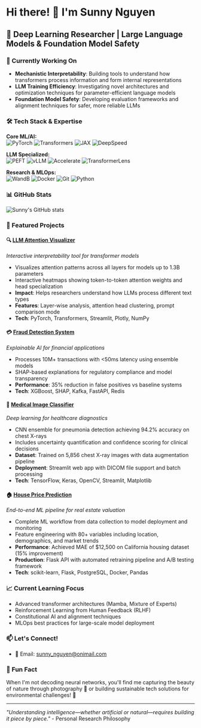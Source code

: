 # Hi there! 👋 I'm Sunny Nguyen

## 🚀 Deep Learning Researcher | Large Language Models & Foundation Model Safety

### 🔭 Currently Working On
- **Mechanistic Interpretability**: Building tools to understand how transformers process information and form internal representations
- **LLM Training Efficiency**: Investigating novel architectures and optimization techniques for parameter-efficient language models
- **Foundation Model Safety**: Developing evaluation frameworks and alignment techniques for safer, more reliable LLMs

### 🛠️ Tech Stack & Expertise
**Core ML/AI:**  
![PyTorch](https://img.shields.io/badge/-PyTorch-EE4C2C?style=flat-square&logo=pytorch&logoColor=white)
![Transformers](https://img.shields.io/badge/-🤗%20Transformers-FFD21E?style=flat-square)
![JAX](https://img.shields.io/badge/-JAX-4285F4?style=flat-square&logo=google&logoColor=white)
![DeepSpeed](https://img.shields.io/badge/-DeepSpeed-FF6B35?style=flat-square)

**LLM Specialized:**  
![PEFT](https://img.shields.io/badge/-PEFT-FF9A00?style=flat-square)
![vLLM](https://img.shields.io/badge/-vLLM-2E8B57?style=flat-square)
![Accelerate](https://img.shields.io/badge/-Accelerate-FF6B6B?style=flat-square)
![TransformerLens](https://img.shields.io/badge/-TransformerLens-9B59B6?style=flat-square)

**Research & MLOps:**  
![WandB](https://img.shields.io/badge/-Weights%20&%20Biases-FFBE0B?style=flat-square&logo=weightsandbiases&logoColor=white)
![Docker](https://img.shields.io/badge/-Docker-2496ED?style=flat-square&logo=docker&logoColor=white)
![Git](https://img.shields.io/badge/-Git-F05032?style=flat-square&logo=git&logoColor=white)
![Python](https://img.shields.io/badge/-Python-3776AB?style=flat-square&logo=python&logoColor=white)


### 📊 GitHub Stats
![Sunny's GitHub stats](https://github-readme-stats.vercel.app/api?username=sunnynguyen-ai&show_icons=true&theme=radical)


### 🎯 Featured Projects

#### 🔍 **[LLM Attention Visualizer](https://github.com/sunnynguyen-ai/llm-attention-visualizer)**
*Interactive interpretability tool for transformer models*
- Visualizes attention patterns across all layers for models up to 1.3B parameters
- Interactive heatmaps showing token-to-token attention weights and head specialization
- **Impact**: Helps researchers understand how LLMs process different text types
- **Features**: Layer-wise analysis, attention head clustering, prompt comparison mode
- **Tech**: PyTorch, Transformers, Streamlit, Plotly, NumPy

#### 💳 **[Fraud Detection System](https://github.com/sunnynguyen-ai/fraud-detection-system)**
*Explainable AI for financial applications*
- Processes 10M+ transactions with <50ms latency using ensemble models
- SHAP-based explanations for regulatory compliance and model transparency
- **Performance**: 35% reduction in false positives vs baseline systems
- **Tech**: XGBoost, SHAP, Kafka, FastAPI, Redis

#### 🏥 **[Medical Image Classifier](https://github.com/sunnynguyen-ai/medical-image-classifier)**
*Deep learning for healthcare diagnostics*
- CNN ensemble for pneumonia detection achieving 94.2% accuracy on chest X-rays
- Includes uncertainty quantification and confidence scoring for clinical decisions
- **Dataset**: Trained on 5,856 chest X-ray images with data augmentation pipeline
- **Deployment**: Streamlit web app with DICOM file support and batch processing
- **Tech**: TensorFlow, Keras, OpenCV, Streamlit, Matplotlib

#### 🏠 **[House Price Prediction](https://github.com/sunnynguyen-ai/house-price-prediction)**
*End-to-end ML pipeline for real estate valuation*
- Complete ML workflow from data collection to model deployment and monitoring
- Feature engineering with 80+ variables including location, demographics, and market trends
- **Performance**: Achieved MAE of $12,500 on California housing dataset (15% improvement)
- **Production**: Flask API with automated retraining pipeline and A/B testing framework
- **Tech**: scikit-learn, Flask, PostgreSQL, Docker, Pandas

### 📈 Current Learning Focus
- Advanced transformer architectures (Mamba, Mixture of Experts)
- Reinforcement Learning from Human Feedback (RLHF)
- Constitutional AI and alignment techniques
- MLOps best practices for large-scale model deployment

### 📫 Let's Connect!
- 📧 Email: sunny_nguyen@onimail.com


### 🎨 Fun Fact
When I'm not decoding neural networks, you'll find me capturing the beauty of nature through photography 📸 or building sustainable tech solutions for environmental challenges! 🌱

---
*"Understanding intelligence—whether artificial or natural—requires building it piece by piece."* - Personal Research Philosophy
